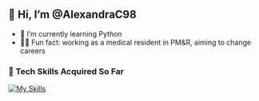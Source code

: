 ## **👋 Hi, I’m @AlexandraC98**

- 🌱 I’m currently learning Python
- 👩‍⚕️ Fun fact: working as a medical resident in PM&R, aiming to change careers

### 🦦 Tech Skills Acquired So Far
[![My Skills](https://skillicons.dev/icons?i=py,github,replit,md,bash)](https://skillicons.dev)

<!---
AlexandraC98/AlexandraC98 is a ✨ special ✨ repository because its `README.md` (this file) appears on your GitHub profile.
You can click the Preview link to take a look at your changes.
--->
